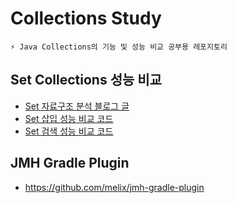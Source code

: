 # Collections Study

<aside>

    ⚡ Java Collections의 기능 및 성능 비교 공부용 레포지토리

</aside>

## Set Collections 성능 비교

- [Set 자료구조 분석 블로그 글](https://sy0.gitbook.io/sooyoungh/today-i-learned/java/java-collections/set)
- [Set 삽입 성능 비교 코드](/src/jmh/java/com/SetCollections/AddSet.java)
- [Set 검색 성능 비교 코드](/src/jmh/java/com/SetCollections/ContainsSet.java)

## JMH Gradle Plugin

- https://github.com/melix/jmh-gradle-plugin
